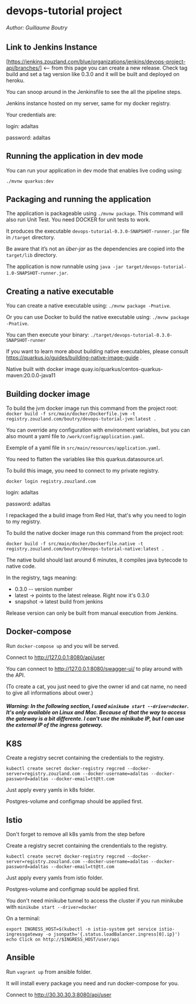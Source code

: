 # devops-tutorial project
###### Author: Guillaume Boutry

## Link to Jenkins Instance
[https://jenkins.zouzland.com/blue/organizations/jenkins/devops-project-api/branches/] <-- from this page you can create a new release. Check tag build and set a tag version like 0.3.0 and it will be built and deployed on heroku.

You can snoop around in the Jenkinsfile to see the all the pipeline steps.

Jenkins instance hosted on my server, same for my docker registry.

Your credentials are:

login: adaltas

password: adaltas

## Running the application in dev mode

You can run your application in dev mode that enables live coding using:
```
./mvnw quarkus:dev
```

## Packaging and running the application

The application is packageable using `./mvnw package`. This command will also run Unit Test. You need DOCKER for unit tests to work.

It produces the executable `devops-tutorial-0.3.0-SNAPSHOT-runner.jar` file in `/target` directory.

Be aware that it’s not an _über-jar_ as the dependencies are copied into the `target/lib` directory.

The application is now runnable using `java -jar target/devops-tutorial-1.0-SNAPSHOT-runner.jar`.

## Creating a native executable

You can create a native executable using: `./mvnw package -Pnative`.

Or you can use Docker to build the native executable using: `./mvnw package -Pnative`.

You can then execute your binary: `./target/devops-tutorial-0.3.0-SNAPSHOT-runner`

If you want to learn more about building native executables, please consult https://quarkus.io/guides/building-native-image-guide .

Native built with docker image quay.io/quarkus/centos-quarkus-maven:20.0.0-java11

## Building docker image

To build the jvm docker image run this command from the project root: 
`docker build -f src/main/docker/Dockerfile.jvm -t registry.zouzland.com/boutry/devops-tutorial-jvm:latest .`

You can override any configuration with environment variables, but you can also mount a yaml file to `/work/config/application.yaml`.

Exemple of a yaml file in `src/main/resources/application.yaml`.

You need to flatten the variables like this quarkus.datasource.url.

To build this image, you need to connect to my private registry.

`docker login registry.zouzland.com`

login: adaltas

password: adaltas

I repackaged the a build image from Red Hat, that's why you need to login to my registry.

To build the native docker image run this command from the project root:
```
docker build -f src/main/docker/Dockerfile.native -t registry.zouzland.com/boutry/devops-tutorial-native:latest .
```

The native build should last around 6 minutes, it compiles java bytecode to native code.

In the registry, tags meaning:
- 0.3.0 -- version number
- latest -> points to the latest release. Right now it's 0.3.0
- snapshot -> latest build from jenkins

Release version can only be built from manual execution from Jenkins.

## Docker-compose
Run `docker-compose up` and you will be served.

Connect to http://127.0.0.1:8080/api/user

You can connect to http://127.0.0.1:8080/swagger-ui/ to play around with the API.

(To create a cat, you just need to give the owner id and cat name, no need to give all informations about ower.)


##### Warning: In the following section, I used `minikube start --driver=docker`. It's only available on Linux and Mac. Because of that the way to access the gateway is a bit differente. I can't use the minikube IP, but I can use the external IP of the ingress gateway.

## K8S
Create a registry secret containing the credentials to the registry.
```
kubectl create secret docker-registry regcred --docker-server=registry.zouzland.com --docker-username=adaltas --docker-password=adaltas --docker-email=tt@tt.com
```


Just apply every yamls in k8s folder.

Postgres-volume and configmap should be applied first.

## Istio

Don't forget to remove all k8s yamls from the step before

Create a registry secret containing the crendentials to the registry.
```
kubectl create secret docker-registry regcred --docker-server=registry.zouzland.com --docker-username=adaltas --docker-password=adaltas --docker-email=tt@tt.com
```

Just apply every yamls from istio folder.

Postgres-volume and configmap sould be applied first.

You don't need minikube tunnel to access the cluster if you run minikube with `minikube start --driver=docker`

On a terminal:
```
export INGRESS_HOST=$(kubectl -n istio-system get service istio-ingressgateway -o jsonpath='{.status.loadBalancer.ingress[0].ip}')
echo Click on http://$INGRESS_HOST/user/api
```

## Ansible

Run `vagrant up` from ansible folder.

It will install every package you need and run docker-compose for you.

Connect to http://30.30.30.3:8080/api/user
